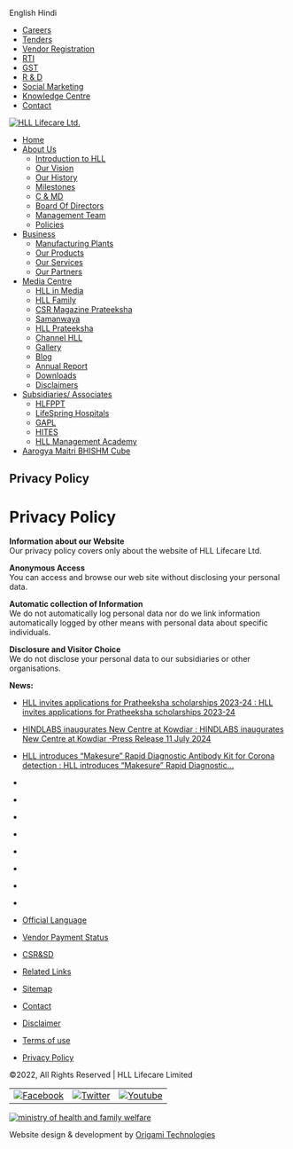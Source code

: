 English Hindi

* [Careers](http://www.lifecarehll.com/career)
* [Tenders](http://www.lifecarehll.com/tender)
* [Vendor Registration](https://vendorregistration.lifecarehll.com/)
* [RTI](http://www.lifecarehll.com/page/render/reference/Rti_Downloads_)
* [GST](http://www.lifecarehll.com/page/render/reference/Gst)
* [R & D](http://www.lifecarehll.com/page/render/reference/R__D)
* [Social Marketing](http://www.lifecarehll.com/page/render/reference/Social_Marketing)
* [Knowledge Centre](http://knowledgeathll.lifecarehll.com/)
* [Contact](http://www.lifecarehll.com/default/contact/index)

[![HLL Lifecare Ltd.](http://www.lifecarehll.com/static/images/9b142b91db2669365f61fb2eeb758a3a.png)](http://www.lifecarehll.com/)

* [Home](http://www.lifecarehll.com/)
* [About Us](http://www.lifecarehll.com/page/render/reference/Introduction_To_Hll)
    * [Introduction to HLL](http://www.lifecarehll.com/page/render/reference/Introduction_To_Hll)
    * [Our Vision](http://www.lifecarehll.com/page/render/reference/Our_Vision)
    * [Our History](http://www.lifecarehll.com/page/render/reference/Our_Histroy)
    * [Milestones](http://www.lifecarehll.com/page/render/reference/_Milestones)
    * [C & MD](http://www.lifecarehll.com/page/render/reference/_Chairman__Managing_Director)
    * [Board Of Directors](http://www.lifecarehll.com/page/render/reference/Board_Of__Directors)
    * [Management Team](http://www.lifecarehll.com/page/render/reference/Management_Team)
    * [Policies](http://www.lifecarehll.com/page/render/reference/Safety_Health_And_Environment_Policy)
* [Business](http://www.lifecarehll.com/page/render/reference/Manufacturing_Plants)
    * [Manufacturing Plants](http://www.lifecarehll.com/page/render/reference/Peroorkada_Facility_Thiruvananthapuram_Pft)
    * [Our Products](http://www.lifecarehll.com/page/render/reference/Products_Landing)
    * [Our Services](http://www.lifecarehll.com/page/render/reference/Services)
    * [Our Partners](http://www.lifecarehll.com/page/render/reference/Our_Partners)
* [Media Centre](http://www.lifecarehll.com/media)
    * [HLL in Media](http://www.lifecarehll.com/media/report)
    * [HLL Family](http://www.lifecarehll.com/page/render/reference/Hll_Family)
    * [CSR Magazine Prateeksha](http://www.lifecarehll.com/publication/view/reference/ec8ce6abb3e952a85b8551ba726a1227hoGC)
    * [Samanwaya](http://www.lifecarehll.com/page/render/reference/Samanwaya)
    * [HLL Prateeksha](http://www.lifecarehll.com/page/render/reference/Hll_Prateeksha)
    * [Channel HLL](https://www.youtube.com/user/channelHLL/videos)
    * [Gallery](http://www.lifecarehll.com/gallery/albums)
    * [Blog](http://blog.lifecarehll.com/)
    * [Annual Report](http://www.lifecarehll.com/page/render/reference/Annual_Report)
    * [Downloads](http://www.lifecarehll.com/downloads)
    * [Disclaimers](http://www.lifecarehll.com/default/disclaimers/index)
* [Subsidiaries/ Associates](http://www.lifecarehll.com/page/render/reference/Hindustan_Latex_Family_Planning_Promotion_Trust_Hlfppt)
    * [HLFPPT](http://www.lifecarehll.com/page/render/reference/Hindustan_Latex_Family_Planning_Promotion_Trust_Hlfppt)
    * [LifeSpring Hospitals](http://www.lifecarehll.com/page/render/reference/Lifespring__Lowering_Cost_And_Raising_Access_To_Maternal_Care_In_India)
    * [GAPL](http://www.lifecarehll.com/page/render/reference/Gapl)
    * [HITES](http://www.lifecarehll.com/page/render/reference/Hites)
    * [HLL Management Academy](http://www.lifecarehll.com/page/render/reference/Hll_Management_Academy_Hma)
* [Aarogya Maitri BHISHM Cube](http://www.lifecarehll.com/page/render/reference/Bhishmcube)

Privacy Policy
--------------

Privacy Policy
==============

**Information about our Website**  
Our privacy policy covers only about the website of HLL Lifecare Ltd.

**Anonymous Access**  
You can access and browse our web site without disclosing your personal data.

**Automatic collection of Information**  
We do not automatically log personal data nor do we link information automatically logged by other means with personal data about specific individuals.

**Disclosure and Visitor Choice**  
We do not disclose your personal data to our subsidiaries or other organisations.

**News:**

* [HLL invites applications for Pratheeksha scholarships 2023-24 : HLL invites applications for Pratheeksha scholarships 2023-24](http://www.lifecarehll.com/media/reportview/reference/060ad92489947d410d897474079c1477hoGD)
* [HINDLABS inaugurates New Centre at Kowdiar : HINDLABS inaugurates New Centre at Kowdiar -Press Release 11 July 2024](http://www.lifecarehll.com/media/reportview/reference/bcbe3365e6ac95ea2c0343a2395834ddhoGE)
* [HLL introduces “Makesure” Rapid Diagnostic Antibody Kit for Corona detection : HLL introduces “Makesure” Rapid Diagnostic…](http://www.lifecarehll.com/media/reportview/reference/bd686fd640be98efaae0091fa301e613hYiF)

* [](http://www.lifecarehll.com/page/render/reference/Services)
* [](http://www.hindlabs.in/)
* [](http://www.lifespring.in/)
* [](http://www.moodsplanet.com/)
* [](http://www.emily.org.in/)
* [](http://hllhites.com/)
* [](http://www.gaplgoa.com/)
* [](http://www.hlfppt.org/)

* [Official Language](http://www.lifecarehll.com/page/render/reference/Official_Language)
* [Vendor Payment Status](http://www.lifecarehll.com/file/download/reference/e56eea9a45b153de634b23780365f976hX-Gens)
* [CSR&SD](http://www.lifecarehll.com/page/render/reference/_Corporate_Social_Responsibility)
* [Related Links](http://www.lifecarehll.com/page/render/reference/_Links)
* [Sitemap](http://www.lifecarehll.com/page/render/reference/Sitemap)
* [Contact](http://www.lifecarehll.com/contact)

* [Disclaimer](http://www.lifecarehll.com/page/render/reference/Disclaimer_88056)
* [Terms of use](http://www.lifecarehll.com/page/render/reference/Terms_Of_Use)
* [Privacy Policy](http://www.lifecarehll.com/page/render/reference/Privacy_Policy)

©2022, All Rights Reserved | HLL Lifecare Limited

|     |     |     |
| --- | --- | --- |
| [![Facebook](http://www.lifecarehll.com/static/images/5d168769c84ec118b36dbefeb5ccf907.png)](http://www.facebook.com/lifecarehll "visit us on Facebook") | [![Twitter](http://www.lifecarehll.com/static/images/c12ceb14fb3b22d322c5082a12ad876e.png)](https://twitter.com/HLLLifecare "visit us on Twitter") | [![Youtube](http://www.lifecarehll.com/static/images/977263160a1d8df16fc9b60ecc400009.png)](http://www.youtube.com/user/channelHLL "visit us on Youtube") |

[![ministry of health and family welfare](http://www.lifecarehll.com/static/images/logo-ministry.jpg)](https://mohfw.gov.in/)

Website design & development by [Origami Technologies](http://origamitechnologies.com/)